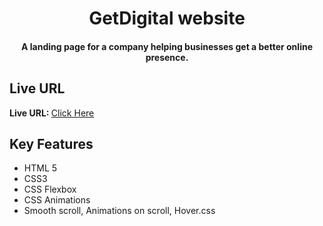 <h1 align="center">
  GetDigital website
  <br>
</h1>

<h4 align="center">A landing page for a company helping businesses get a better online presence.</h4>

## Live URL
<strong>Live URL: </strong><a href="https://vjenacka.github.io/GetDigital/" target="_blank">Click Here</a>

## Key Features

* HTML 5
* CSS3
* CSS Flexbox
* CSS Animations
* Smooth scroll, Animations on scroll, Hover.css